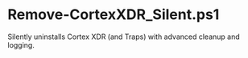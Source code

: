 # Remove-CortexXDR_Silent.ps1
 Silently uninstalls Cortex XDR (and Traps) with advanced cleanup and logging.
